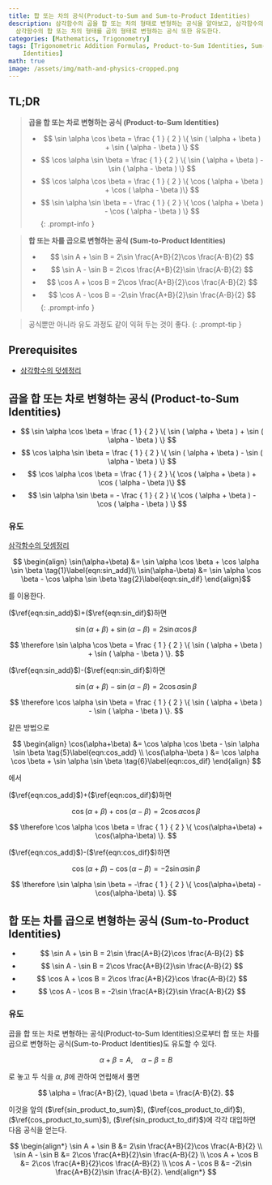 ```yaml
---
title: 합 또는 차의 공식(Product-to-Sum and Sum-to-Product Identities)
description: 삼각함수의 곱을 합 또는 차의 형태로 변형하는 공식을 알아보고, 삼각함수의 덧셈정리로부터 해당 공식을 유도한다. 그리고 이로부터
  삼각함수의 합 또는 차의 형태를 곱의 형태로 변형하는 공식 또한 유도한다.
categories: [Mathematics, Trigonometry]
tags: [Trigonometric Addition Formulas, Product-to-Sum Identities, Sum-to-Product
    Identities]
math: true
image: /assets/img/math-and-physics-cropped.png
---
```

## TL;DR
> **곱을 합 또는 차로 변형하는 공식 (Product-to-Sum Identities)**
>
> - $$ \sin \alpha \cos \beta = \frac { 1 } { 2 } \{ \sin ( \alpha + \beta ) + \sin ( \alpha - \beta ) \} $$
> - $$ \cos \alpha \sin \beta = \frac { 1 } { 2 } \{ \sin ( \alpha + \beta ) - \sin ( \alpha - \beta ) \} $$
> - $$ \cos \alpha \cos \beta = \frac { 1 } { 2 } \{ \cos ( \alpha + \beta ) + \cos ( \alpha - \beta )\} $$
> - $$ \sin \alpha \sin \beta = - \frac { 1 } { 2 } \{ \cos ( \alpha + \beta ) - \cos ( \alpha - \beta ) \} $$
{: .prompt-info }

> **합 또는 차를 곱으로 변형하는 공식 (Sum-to-Product Identities)**
>
> - $$ \sin A + \sin B = 2\sin \frac{A+B}{2}\cos \frac{A-B}{2} $$
> - $$ \sin A - \sin B = 2\cos \frac{A+B}{2}\sin \frac{A-B}{2} $$
> - $$ \cos A + \cos B = 2\cos \frac{A+B}{2}\cos \frac{A-B}{2} $$
> - $$ \cos A - \cos B = -2\sin \frac{A+B}{2}\sin \frac{A-B}{2} $$
{: .prompt-info }

> 공식뿐만 아니라 유도 과정도 같이 익혀 두는 것이 좋다.
{: .prompt-tip }

## Prerequisites
- [삼각함수의 덧셈정리](/posts/trigonometric-addition-formulas)

## 곱을 합 또는 차로 변형하는 공식 (Product-to-Sum Identities)
- $$ \sin \alpha \cos \beta = \frac { 1 } { 2 } \{ \sin ( \alpha + \beta ) + \sin ( \alpha - \beta ) \} $$
- $$ \cos \alpha \sin \beta = \frac { 1 } { 2 } \{ \sin ( \alpha + \beta ) - \sin ( \alpha - \beta ) \} $$
- $$ \cos \alpha \cos \beta = \frac { 1 } { 2 } \{ \cos ( \alpha + \beta ) + \cos ( \alpha - \beta )\} $$
- $$ \sin \alpha \sin \beta = - \frac { 1 } { 2 } \{ \cos ( \alpha + \beta ) - \cos ( \alpha - \beta ) \} $$

### 유도
[삼각함수의 덧셈정리](/posts/trigonometric-addition-formulas)

$$ \begin{align}
\sin(\alpha+\beta) &= \sin \alpha \cos \beta + \cos \alpha \sin \beta \tag{1}\label{eqn:sin_add}\\
\sin(\alpha-\beta) &= \sin \alpha \cos \beta - \cos \alpha \sin \beta \tag{2}\label{eqn:sin_dif}
\end{align}$$

를 이용한다.

($\ref{eqn:sin_add}$)+($\ref{eqn:sin_dif}$)하면 

$$ \sin(\alpha+\beta) + \sin(\alpha-\beta) = 2 \sin \alpha \cos \beta \tag{3}\label{sin_product_to_sum} $$

$$ \therefore \sin \alpha \cos \beta = \frac { 1 } { 2 } \{ \sin ( \alpha + \beta ) + \sin ( \alpha - \beta ) \}. $$

($\ref{eqn:sin_add}$)-($\ref{eqn:sin_dif}$)하면 

$$ \sin(\alpha+\beta) - \sin(\alpha-\beta) = 2 \cos \alpha \sin \beta \tag{4}\label{cos_product_to_dif} $$

$$ \therefore \cos \alpha \sin \beta = \frac { 1 } { 2 } \{ \sin ( \alpha + \beta ) - \sin ( \alpha - \beta ) \}. $$

같은 방법으로

$$ \begin{align}
\cos(\alpha+\beta) &= \cos \alpha \cos \beta - \sin \alpha \sin \beta \tag{5}\label{eqn:cos_add} \\
\cos(\alpha-\beta ) &= \cos \alpha \cos \beta + \sin \alpha \sin \beta \tag{6}\label{eqn:cos_dif}
\end{align} $$

에서

($\ref{eqn:cos_add}$)+($\ref{eqn:cos_dif}$)하면

$$ \cos(\alpha+\beta) + \cos(\alpha-\beta) = 2 \cos \alpha \cos \beta \tag{7}\label{cos_product_to_sum} $$

$$ \therefore \cos \alpha \cos \beta = \frac { 1 } { 2 } \{ \cos(\alpha+\beta) + \cos(\alpha-\beta) \}. $$

($\ref{eqn:cos_add}$)-($\ref{eqn:cos_dif}$)하면

$$ \cos(\alpha+\beta) - \cos(\alpha-\beta) = -2 \sin \alpha \sin \beta \tag{8}\label{sin_product_to_dif} $$

$$ \therefore \sin \alpha \sin \beta = -\frac { 1 } { 2 } \{ \cos(\alpha+\beta) - \cos(\alpha-\beta) \}. $$

## 합 또는 차를 곱으로 변형하는 공식 (Sum-to-Product Identities)
- $$ \sin A + \sin B = 2\sin \frac{A+B}{2}\cos \frac{A-B}{2} $$
- $$ \sin A - \sin B = 2\cos \frac{A+B}{2}\sin \frac{A-B}{2} $$
- $$ \cos A + \cos B = 2\cos \frac{A+B}{2}\cos \frac{A-B}{2} $$
- $$ \cos A - \cos B = -2\sin \frac{A+B}{2}\sin \frac{A-B}{2} $$

### 유도
곱을 합 또는 차로 변형하는 공식(Product-to-Sum Identities)으로부터 합 또는 차를 곱으로 변형하는 공식(Sum-to-Product Identities)도 유도할 수 있다.

$$ \alpha + \beta = A, \quad \alpha - \beta = B $$

로 놓고 두 식을 $\alpha$, $\beta$에 관하여 연립해서 풀면

$$ \alpha = \frac{A+B}{2}, \quad \beta = \frac{A-B}{2}. $$

이것을 앞의 ($\ref{sin_product_to_sum}$), ($\ref{cos_product_to_dif}$), ($\ref{cos_product_to_sum}$), ($\ref{sin_product_to_dif}$)에 각각 대입하면 다음 공식을 얻는다.

$$ \begin{align*}
\sin A + \sin B &= 2\sin \frac{A+B}{2}\cos \frac{A-B}{2} \\
\sin A - \sin B &= 2\cos \frac{A+B}{2}\sin \frac{A-B}{2} \\
\cos A + \cos B &= 2\cos \frac{A+B}{2}\cos \frac{A-B}{2} \\
\cos A - \cos B &= -2\sin \frac{A+B}{2}\sin \frac{A-B}{2}.
\end{align*} $$
